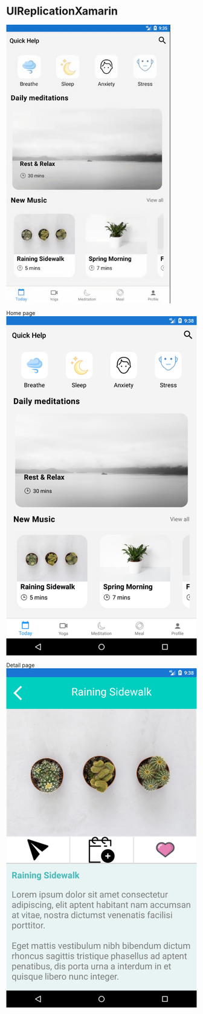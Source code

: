 # UIReplicationXamarin

![Screenshot](https://github.com/Alann27/UIReplicationXamarin/blob/master/Screenshot/Screenshot.gif?raw=true)

Home page
![Home page](https://github.com/Alann27/UIReplicationXamarin/blob/master/Screenshot/HomePage.png?raw=true)

Detail page
![Detail page](https://github.com/Alann27/UIReplicationXamarin/blob/master/Screenshot/DetailPage.png?raw=true)
